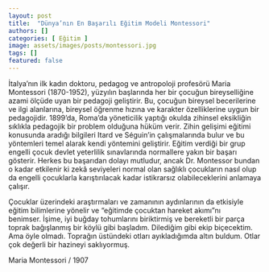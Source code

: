 ```yaml
---
layout: post
title:  "Dünya’nın En Başarılı Eğitim Modeli Montessori"
authors: []
categories: [ Eğitim ]
image: assets/images/posts/montessori.jpg
tags: []
featured: false
---
```

İtalya’nın ilk kadın doktoru, pedagog ve antropoloji profesörü Maria Montessori (1870-1952), yüzyılın başlarında her bir çocuğun bireyselliğine azami ölçüde uyan bir pedagoji geliştirir. Bu, çocuğun bireysel becerilerine ve ilgi alanlarına, bireysel öğrenme hızına ve karakter özelliklerine uygun bir pedagojidir. 1899’da, Roma’da yöneticilik yaptığı okulda zihinsel eksikliğin sıklıkla pedagojik bir problem olduğuna hüküm verir. Zihin gelişimi eğitimi konusunda aradığı bilgileri Itard ve Séguin’in çalışmalarında bulur ve bu yöntemleri temel alarak kendi yöntemini geliştirir. Eğitim verdiği bir grup engelli çocuk devlet yeterlilik sınavlarında normallere yakın bir başarı gösterir. Herkes bu başarıdan dolayı mutludur, ancak Dr. Montessor bundan o kadar etkilenir ki zekâ seviyeleri normal olan sağlıklı çocukların nasıl olup da engelli çocuklarla karıştırılacak kadar istikrarsız olabileceklerini anlamaya çalışır.

Çocuklar üzerindeki araştırmaları ve zamanının aydınlarının da etkisiyle eğitim bilimlerine yönelir ve “eğitimde çocuktan hareket akımı”nı benimser. İşime, iyi buğday tohumlarını biriktirmiş ve bereketli bir parça toprak bağışlanmış bir köylü gibi başladım. Dilediğim gibi ekip biçecektim. Ama öyle olmadı. Toprağın üstündeki otları ayıkladığımda altın buldum. Otlar çok değerli bir hazineyi saklıyormuş.

Maria Montessori / 1907